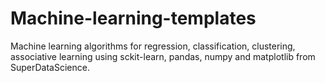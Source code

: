 # Machine-learning-templates

Machine learning algorithms for regression, classification, clustering, associative learning using sckit-learn, pandas, numpy and matplotlib from SuperDataScience.
